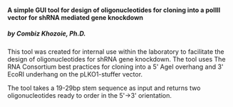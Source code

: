 #### A simple GUI tool for design of oligonucleotides for cloning into a polIII vector for shRNA mediated gene knockdown
##### by Combiz Khozoie, Ph.D.

This tool was created for internal use within the laboratory to facilitate the design of oligonucleotides for shRNA gene knockdown.  The tool uses The RNA Consortium best practices for cloning into a 5' AgeI overhang  and 3' EcoRI underhang on the pLKO1-stuffer vector.

The tool takes a 19-29bp stem sequence as input and returns two oligonucleotides ready to order in the 5'->3' orientation.


